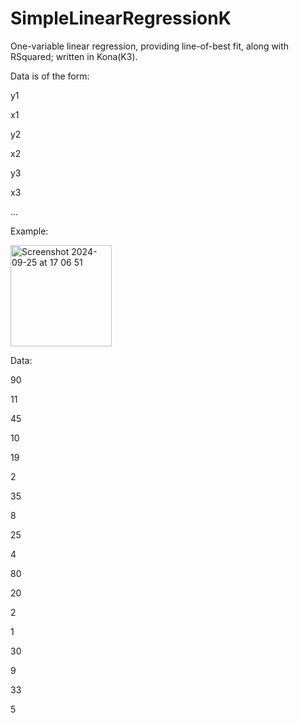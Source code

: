 # SimpleLinearRegressionK
One-variable linear regression, providing line-of-best fit, along with RSquared; written in Kona(K3). 

Data is of the form: 

y1

x1

y2

x2

y3

x3

...



Example:


<img width="162" alt="Screenshot 2024-09-25 at 17 06 51" src="https://github.com/user-attachments/assets/f63b9c5d-3dec-4ab0-b0b9-ba6111f70870">

Data:

 
90

11

45

10

19

2

35

8

25

4

80

20

2

1

30

9

33

5

